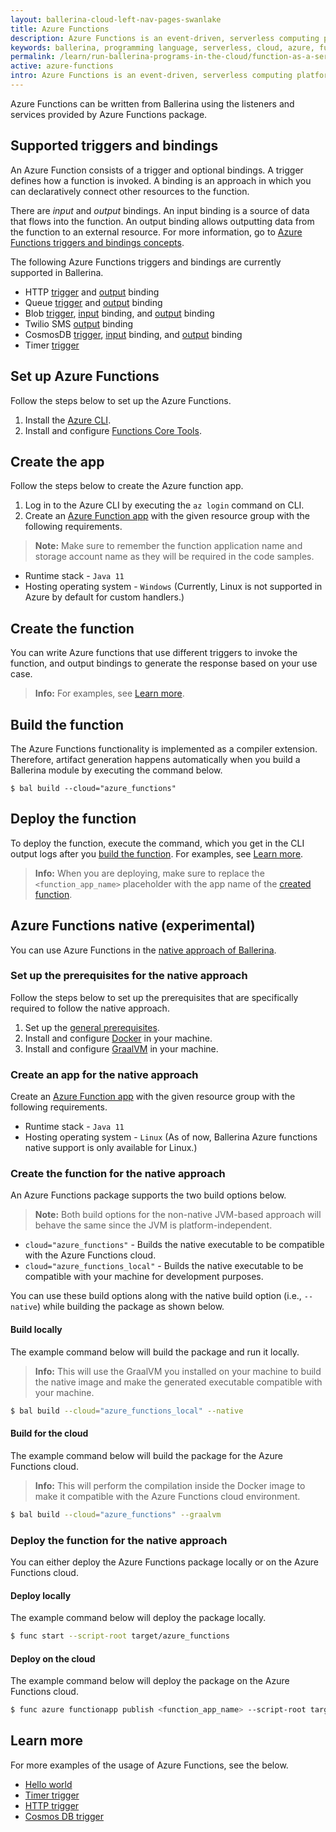 ```yaml
---
layout: ballerina-cloud-left-nav-pages-swanlake
title: Azure Functions
description: Azure Functions is an event-driven, serverless computing platform. The Azure Functions extension provides the functionality to expose a Ballerina function as a serverless function in the Azure Functions platform.
keywords: ballerina, programming language, serverless, cloud, azure, functions, cloud-native
permalink: /learn/run-ballerina-programs-in-the-cloud/function-as-a-service-with-ballerina/azure-functions/
active: azure-functions
intro: Azure Functions is an event-driven, serverless computing platform. The Azure Functions extension provides the functionality to expose a Ballerina function as a serverless function in the Azure Functions platform.
---
```


Azure Functions can be written from Ballerina using the listeners and services provided by Azure Functions package. 

## Supported triggers and bindings

An Azure Function consists of a trigger and optional bindings. A trigger defines how a function is invoked. A binding is an approach in which you can declaratively connect other resources to the function. 

There are *input* and *output* bindings. An input binding is a source of data that flows into the function. An output binding allows outputting data from the function to an external resource. For more information, go to <a href="https://docs.microsoft.com/en-us/azure/azure-functions/functions-triggers-bindings" target="_blank">Azure Functions triggers and bindings concepts</a>.

The following Azure Functions triggers and bindings are currently supported in Ballerina.

- HTTP <a href="https://lib.ballerina.io/ballerinax/azure_functions/latest#HttpTrigger" target="_blank">trigger</a> and <a href="https://lib.ballerina.io/ballerinax/azure_functions/latest#HttpOutput" target="_blank">output</a> binding
- Queue <a href="https://lib.ballerina.io/ballerinax/azure_functions/latest#QueueTrigger" target="_blank">trigger</a> and <a href="https://lib.ballerina.io/ballerinax/azure_functions/latest#QueueOutput" target="_blank">output</a> binding
- Blob <a href="https://lib.ballerina.io/ballerinax/azure_functions/latest#BlobTrigger" target="_blank">trigger</a>, <a href="https://lib.ballerina.io/ballerinax/azure_functions/latest#BlobInput" target="_blank">input</a> binding, and <a href="https://lib.ballerina.io/ballerinax/azure_functions/latest#BlobOutput" target="_blank">output</a> binding
- Twilio SMS <a href="https://lib.ballerina.io/ballerinax/azure_functions/latest#TwilioSmsOutput" target="_blank">output</a> binding
- CosmosDB <a href="https://lib.ballerina.io/ballerinax/azure_functions/latest#CosmosDBTrigger" target="_blank">trigger</a>, <a href="https://lib.ballerina.io/ballerinax/azure_functions/latest#CosmosDBInput" target="_blank">input</a> binding, and <a href="https://lib.ballerina.io/ballerinax/azure_functions/latest#CosmosDBOutput" target="_blank">output</a> binding
- Timer <a href="https://lib.ballerina.io/ballerinax/azure_functions/latest#TimerTrigger" target="_blank">trigger</a>

## Set up Azure Functions 

Follow the steps below to set up the Azure Functions.

1. Install the <a href="https://docs.microsoft.com/en-us/cli/azure/install-azure-cli?view=azure-cli-latest" target="_blank">Azure CLI</a>.
2. Install and configure [Functions Core Tools](https://learn.microsoft.com/en-us/azure/azure-functions/functions-run-local?tabs=v4%2Clinux%2Ccsharp%2Cportal%2Cbash#install-the-azure-functions-core-tools).

## Create the app

Follow the steps below to create the Azure function app.

1. Log in to the Azure CLI by executing the `az login` command on CLI.
2. Create an <a href="https://docs.microsoft.com/en-us/azure/azure-functions/functions-create-function-app-portal" target="_blank">Azure Function app</a> with the given resource group with the following requirements.
>**Note:** Make sure to remember the function application name and storage account name as they will be required in the code samples.
   - Runtime stack - `Java 11`
   - Hosting operating system - `Windows` (Currently, Linux is not supported in Azure by default for custom handlers.)

## Create the function

You can write Azure functions that use different triggers to invoke the function, and output bindings to generate the response based on your use case. 

>**Info:** For examples, see [Learn more](#learn-more).

## Build the function

The Azure Functions functionality is implemented as a compiler extension. Therefore, artifact generation happens automatically when you build a Ballerina module by executing the command below. 

```
$ bal build --cloud="azure_functions"
```

## Deploy the function

To deploy the function, execute the command, which you get in the CLI output logs after you [build the function](#build-the-function). For examples, see [Learn more](#learn-more).

>**Info:** When you are deploying, make sure to replace the `<function_app_name>` placeholder with the app name of the [created function](#create-the-function).


## Azure Functions native (experimental)

You can use Azure Functions in the [native approach of Ballerina](/learn/build-a-graalvm-native-executable/#pack-the-native-executable-in-a-container).

### Set up the prerequisites for the native approach

Follow the steps below to set up the prerequisites that are specifically required to follow the native approach.

1. Set up the [general prerequisites](#set-up-the-prerequisites).
2. Install and configure [Docker](https://www.docker.com/) in your machine.
3. Install and configure [GraalVM](https://www.graalvm.org/) in your machine.

### Create an app for the native approach

Create an <a href="https://docs.microsoft.com/en-us/azure/azure-functions/functions-create-function-app-portal" target="_blank">Azure Function app</a> with the given resource group with the following requirements.
   - Runtime stack - `Java 11`
   - Hosting operating system - `Linux` (As of now, Ballerina Azure functions native support is only available for Linux.)

### Create the function for the native approach

An Azure Functions package supports the two build options below.

>**Note:** Both build options for the non-native JVM-based approach will behave the same since the JVM is platform-independent.

- `cloud="azure_functions"` - Builds the native executable to be compatible with the Azure Functions cloud.
- `cloud="azure_functions_local"` - Builds the native executable to be compatible with your machine for development purposes.

You can use these build options along with the native build option (i.e., `--native`) while building the package as shown below. 

#### Build locally 

The example command below will build the package and run it locally.

>**Info:** This will use the GraalVM you installed on your machine to build the native image and make the generated executable compatible with your machine.

```bash
$ bal build --cloud="azure_functions_local" --native
```

#### Build for the cloud

The example command below will build the package for the Azure Functions cloud. 

>**Info:** This will perform the compilation inside the Docker image to make it compatible with the Azure Functions cloud environment.

```bash
$ bal build --cloud="azure_functions" --graalvm
```

### Deploy the function for the native approach

You can either deploy the Azure Functions package locally or on the Azure Functions cloud. 

#### Deploy locally

The example command below will deploy the package locally.

```bash
$ func start --script-root target/azure_functions
```

#### Deploy on the cloud

The example command below will deploy the package on the Azure Functions cloud. 

```bash
$ func azure functionapp publish <function_app_name> --script-root target/azure_functions
```

## Learn more

For more examples of the usage of Azure Functions, see the below.

- [Hello world](/learn/by-example/azure-functions-hello-world/)
- [Timer trigger](/learn/by-example/azure-functions-timer-trigger/)
- [HTTP trigger](/learn/by-example/azure-functions-http-trigger/)
- [Cosmos DB trigger](/learn/by-example/azure-functions-cosmosdb-trigger/)
